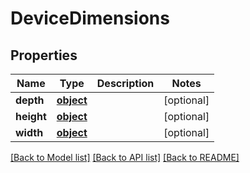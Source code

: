 # DeviceDimensions

## Properties
Name | Type | Description | Notes
------------ | ------------- | ------------- | -------------
**depth** | [**object**](.md) |  | [optional] 
**height** | [**object**](.md) |  | [optional] 
**width** | [**object**](.md) |  | [optional] 

[[Back to Model list]](../README.md#documentation-for-models) [[Back to API list]](../README.md#documentation-for-api-endpoints) [[Back to README]](../README.md)

